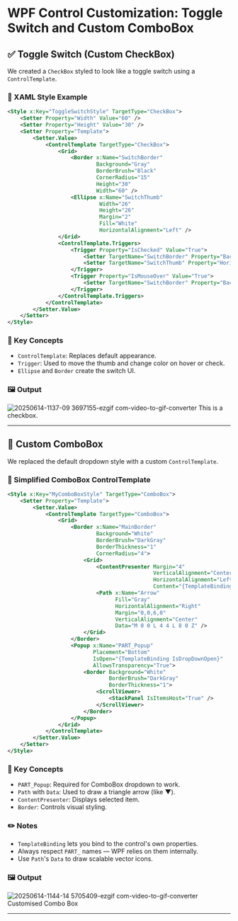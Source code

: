 
# WPF Control Customization: Toggle Switch and Custom ComboBox

## ✅ Toggle Switch (Custom CheckBox)

We created a `CheckBox` styled to look like a toggle switch using a `ControlTemplate`.

### 🔧 XAML Style Example

```xml
<Style x:Key="ToggleSwitchStyle" TargetType="CheckBox">
    <Setter Property="Width" Value="60" />
    <Setter Property="Height" Value="30" />
    <Setter Property="Template">
        <Setter.Value>
            <ControlTemplate TargetType="CheckBox">
                <Grid>
                    <Border x:Name="SwitchBorder"
                            Background="Gray"
                            BorderBrush="Black"
                            CornerRadius="15"
                            Height="30"
                            Width="60" />
                    <Ellipse x:Name="SwitchThumb"
                             Width="26"
                             Height="26"
                             Margin="2"
                             Fill="White"
                             HorizontalAlignment="Left" />
                </Grid>
                <ControlTemplate.Triggers>
                    <Trigger Property="IsChecked" Value="True">
                        <Setter TargetName="SwitchBorder" Property="Background" Value="MediumSeaGreen" />
                        <Setter TargetName="SwitchThumb" Property="HorizontalAlignment" Value="Right" />
                    </Trigger>
                    <Trigger Property="IsMouseOver" Value="True">
                        <Setter TargetName="SwitchBorder" Property="Background" Value="LightGreen" />
                    </Trigger>
                </ControlTemplate.Triggers>
            </ControlTemplate>
        </Setter.Value>
    </Setter>
</Style>
```

### 🧠 Key Concepts

- `ControlTemplate`: Replaces default appearance.
- `Trigger`: Used to move the thumb and change color on hover or check.
- `Ellipse` and `Border` create the switch UI.

### 🖼️ Output
![20250614-1137-09 3697155-ezgif com-video-to-gif-converter](https://github.com/user-attachments/assets/26746739-1b07-401c-8938-042d2bef1fce)
This is a checkbox.

---

## 🔽 Custom ComboBox

We replaced the default dropdown style with a custom `ControlTemplate`.

### 🔧 Simplified ComboBox ControlTemplate

```xml
<Style x:Key="MyComboBoxStyle" TargetType="ComboBox">
    <Setter Property="Template">
        <Setter.Value>
            <ControlTemplate TargetType="ComboBox">
                <Grid>
                    <Border x:Name="MainBorder"
                            Background="White"
                            BorderBrush="DarkGray"
                            BorderThickness="1"
                            CornerRadius="4">
                        <Grid>
                            <ContentPresenter Margin="4"
                                              VerticalAlignment="Center"
                                              HorizontalAlignment="Left"
                                              Content="{TemplateBinding SelectionBoxItem}" />
                            <Path x:Name="Arrow"
                                  Fill="Gray"
                                  HorizontalAlignment="Right"
                                  Margin="0,0,6,0"
                                  VerticalAlignment="Center"
                                  Data="M 0 0 L 4 4 L 8 0 Z" />
                        </Grid>
                    </Border>
                    <Popup x:Name="PART_Popup"
                           Placement="Bottom"
                           IsOpen="{TemplateBinding IsDropDownOpen}"
                           AllowsTransparency="True">
                        <Border Background="White"
                                BorderBrush="DarkGray"
                                BorderThickness="1">
                            <ScrollViewer>
                                <StackPanel IsItemsHost="True" />
                            </ScrollViewer>
                        </Border>
                    </Popup>
                </Grid>
            </ControlTemplate>
        </Setter.Value>
    </Setter>
</Style>
```

### 🧠 Key Concepts

- `PART_Popup`: Required for ComboBox dropdown to work.
- `Path` with `Data`: Used to draw a triangle arrow (like ▼).
- `ContentPresenter`: Displays selected item.
- `Border`: Controls visual styling.

### ✏️ Notes

- `TemplateBinding` lets you bind to the control's own properties.
- Always respect `PART_` names — WPF relies on them internally.
- Use `Path`'s `Data` to draw scalable vector icons.

### 🖼️ Output
![20250614-1144-14 5705409-ezgif com-video-to-gif-converter](https://github.com/user-attachments/assets/89554c98-cd4f-45df-966b-086c076a3f88)
Customised Combo Box

---
